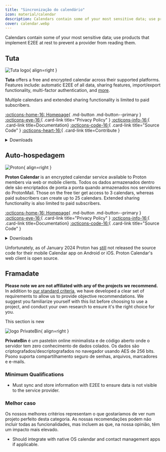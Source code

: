 ```yaml
---
title: "Sincronização do calendário"
icon: material/calendar
description: Calendars contain some of your most sensitive data; use products that implement encryption at rest.
cover: calendar.webp
---
```


Calendars contain some of your most sensitive data; use products that implement E2EE at rest to prevent a provider from reading them.

## Tuta

<div class="admonition recommendation" markdown>

![Tuta logo](assets/img/calendar/tuta.svg){ align=right }

**Tuta** offers a free and encrypted calendar across their supported platforms. Features include: automatic E2EE of all data, sharing features, import/export functionality, multi-factor authentication, and [more](https://tuta.com/calendar-app-comparison/).

Multiple calendars and extended sharing functionality is limited to paid subscribers.

[:octicons-home-16: Homepage](https://tuta.com/calendar){ .md-button .md-button--primary }
[:octicons-eye-16:](https://tuta.com/privacy){ .card-link title="Privacy Policy" }
[:octicons-info-16:](https://tuta.com/faq){ .card-link title=Documentation}
[:octicons-code-16:](https://github.com/tutao/tutanota){ .card-link title="Source Code" }
[:octicons-heart-16:](https://tuta.com/community/){ .card-link title=Contribute }

<details class="downloads" markdown>
<summary>Downloads</summary>

- [:simple-googleplay: Google Play](https://play.google.com/store/apps/details?id=de.tutao.tutanota)
- [:simple-appstore: App Store](https://apps.apple.com/us/app/tutanota/id922429609)
- [:simple-windows11: Windows](https://tuta.com/blog/posts/desktop-clients/)
- [:simple-apple: macOS](https://tuta.com/blog/posts/desktop-clients/)
- [:simple-linux: Linux](https://tuta.com/blog/posts/desktop-clients/)
- [:simple-flathub: Flathub](https://flathub.org/apps/com.tutanota.Tutanota)
- [:octicons-browser-16: Web](https://app.tuta.com/)

</details>

</div>

## Auto-hospedagem

<div class="admonition recommendation" markdown>

![Proton](assets/img/calendar/proton-calendar.svg){ align=right }

**Proton Calendar** is an encrypted calendar service available to Proton members via web or mobile clients. Todos os dados armazenados dentro dele são encriptados de ponta a ponta quando armazenados nos servidores do ProtonMail. Those on the free tier get access to 3 calendars, whereas paid subscribers can create up to 25 calendars. Extended sharing functionality is also limited to paid subscribers.

[:octicons-home-16: Homepage](https://proton.me/calendar){ .md-button .md-button--primary }
[:octicons-eye-16:](https://proton.me/legal/privacy){ .card-link title="Privacy Policy" }
[:octicons-info-16:](https://proton.me/support/proton-calendar-guide){ .card-link title=Documentation}
[:octicons-code-16:](https://github.com/ProtonMail/WebClients){ .card-link title="Source Code" }

<details class="downloads" markdown>
<summary>Downloads</summary>

- [:simple-googleplay: Google Play](https://play.google.com/store/apps/details?id=me.proton.android.calendar)
- [:simple-appstore: App Store](https://apps.apple.com/app/apple-store/id1514709943)
- [:octicons-browser-16: Web](https://calendar.proton.me)

</details>

</div>

Unfortunately, as of January 2024 Proton has [still](https://discuss.privacyguides.net/t/proton-calendar-is-not-open-source-mobile/14656/8) not released the source code for their mobile Calendar app on Android or iOS. Proton Calendar's web client is open source.

## Framadate

**Please note we are not affiliated with any of the projects we recommend.** In addition to [our standard criteria](about/criteria.md), we have developed a clear set of requirements to allow us to provide objective recommendations. We suggest you familiarize yourself with this list before choosing to use a project, and conduct your own research to ensure it's the right choice for you.

<div class="admonition example" markdown>
<p class="admonition-title">This section is new</p>

![logo PrivateBin](/assets/img/productivity/privatebin.svg){ align=right }

**PrivateBin** é um pastebin online minimalista e de código aberto onde o servidor tem zero conhecimento de dados colados. Os dados são criptografados/descriptografados no navegador usando AES de 256 bits. Psono suporta compartilhamento seguro de senhas, arquivos, marcadores e e-mails.

</div>

### Minimum Qualifications

- Must sync and store information with E2EE to ensure data is not visible to the service provider.

### Melhor caso

Os nossos melhores critérios representam o que gostaríamos de ver num projeto perfeito desta categoria. As nossas recomendações podem não incluir todas as funcionalidades, mas incluem as que, na nossa opinião, têm um impacto mais elevado.

- Should integrate with native OS calendar and contact management apps if applicable.
